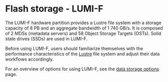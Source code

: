 [lumi-p]: ./lumip.md
[lumi-g]: ../hardware/lumig.md
[data-storage-options]: ../index.md

# Flash storage - LUMI-F

The LUMI-F hardware partition provides a Lustre file system with a storage
capacity of 8 PB and an aggregate bandwidth of 1 740 GB/s. It is composed of 2
MDSs (metadata servers) and 58 Object Storage Targets (OSTs). Solid state
drives (SSDs) are used in LUMI-F.

Before using LUMI-F, users should familiarize themselves with the performance
characteristics of the [Lustre](lumip.md#lustre) file system and adjust their
data workflows accordingly.

For an overview of options for using LUMI-F, see the [data storage
options][data-storage-options] page.
